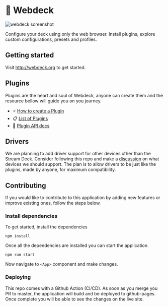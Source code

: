 # 🔳 Webdeck

![webdeck screenshot](https://github.com/webdeckjs/webdeck/assets/1041335/09372312-6f88-4740-a2a6-43598bc53952)

Configure your deck using only the web browser. Install plugins, explore custom configurations, presets and profiles.

## Getting started

Visit http://webdeck.org to get started.

## Plugins

Plugins are the heart and soul of Webdeck, anyone can create them and the resource bellow will guide you on you journey.

- ⭐ [How to create a Plugin](https://github.com/webdeckjs/webdeck/wiki/How-to-create-plugins)
- 📋 [List of Plugins](https://github.com/search?q=topic:webdeck-plugin)
- 📖 [Plugin API docs](https://github.com/webdeckjs/webdeck/wiki/How-to-create-plugins)




## Drivers

We are planning to add driver support for other devices other than the Stream Deck. Consider following this repo and make a [discussion](https://github.com/webdeckjs/webdeck/discussions) on what devices we should support. The plan is to allow drivers to be just like the plugins, made by anyone, for maximum compatibility.



## Contributing

If you would like to contribute to this application by adding new features or improve existing ones, follow the steps below.

### Install dependencies

To get started, install the dependencies

`npm install`

Once all the dependencies are installed you can start the application.

`npm run start`

Now navigate to `<App>` component and make changes.

### Deploying

This repo comes with a Github Action (CI/CD). As soon as you merge you PR to master, the application will build and be deployed to github-pages. Once complete you will be able to see the changes on the live site.
